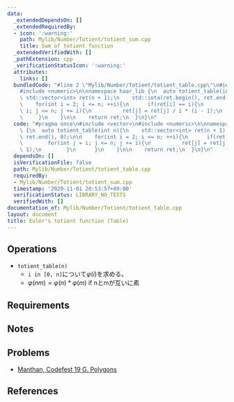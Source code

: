```yaml
---
data:
  _extendedDependsOn: []
  _extendedRequiredBy:
  - icon: ':warning:'
    path: Mylib/Number/Totient/totient_sum.cpp
    title: Sum of totient function
  _extendedVerifiedWith: []
  _pathExtension: cpp
  _verificationStatusIcon: ':warning:'
  attributes:
    links: []
  bundledCode: "#line 2 \"Mylib/Number/Totient/totient_table.cpp\"\n#include <vector>\n\
    #include <numeric>\n\nnamespace haar_lib {\n  auto totient_table(int n){\n   \
    \ std::vector<int> ret(n + 1);\n    std::iota(ret.begin(), ret.end(), 0);\n\n\
    \    for(int i = 2; i <= n; ++i){\n      if(ret[i] == i){\n        for(int j =\
    \ i; j <= n; j += i){\n          ret[j] = ret[j] / i * (i - 1);\n        }\n \
    \     }\n    }\n\n    return ret;\n  }\n}\n"
  code: "#pragma once\n#include <vector>\n#include <numeric>\n\nnamespace haar_lib\
    \ {\n  auto totient_table(int n){\n    std::vector<int> ret(n + 1);\n    std::iota(ret.begin(),\
    \ ret.end(), 0);\n\n    for(int i = 2; i <= n; ++i){\n      if(ret[i] == i){\n\
    \        for(int j = i; j <= n; j += i){\n          ret[j] = ret[j] / i * (i -\
    \ 1);\n        }\n      }\n    }\n\n    return ret;\n  }\n}\n"
  dependsOn: []
  isVerificationFile: false
  path: Mylib/Number/Totient/totient_table.cpp
  requiredBy:
  - Mylib/Number/Totient/totient_sum.cpp
  timestamp: '2020-11-01 20:53:57+09:00'
  verificationStatus: LIBRARY_NO_TESTS
  verifiedWith: []
documentation_of: Mylib/Number/Totient/totient_table.cpp
layout: document
title: Euler's totient function (Table)
---
```


## Operations

- `totient_table(n)`
	- `i in [0, n]`について$\varphi(i)$を求める。
	- $\varphi(nm) = \varphi(n) * \varphi(m)$ if nとmが互いに素

## Requirements

## Notes

## Problems

- [Manthan, Codefest 19 G. Polygons](https://codeforces.com/contest/1208/problem/G)

## References
